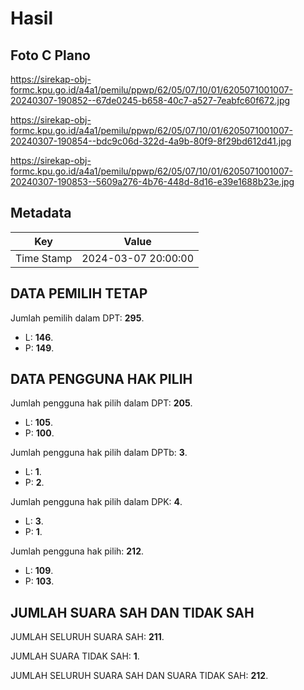 # Hasil

## Foto C Plano

https://sirekap-obj-formc.kpu.go.id/a4a1/pemilu/ppwp/62/05/07/10/01/6205071001007-20240307-190852--67de0245-b658-40c7-a527-7eabfc60f672.jpg

https://sirekap-obj-formc.kpu.go.id/a4a1/pemilu/ppwp/62/05/07/10/01/6205071001007-20240307-190854--bdc9c06d-322d-4a9b-80f9-8f29bd612d41.jpg

https://sirekap-obj-formc.kpu.go.id/a4a1/pemilu/ppwp/62/05/07/10/01/6205071001007-20240307-190853--5609a276-4b76-448d-8d16-e39e1688b23e.jpg


## Metadata

| Key        | Value               |
| ---------- | ------------------- |
| Time Stamp | 2024-03-07 20:00:00 |


## DATA PEMILIH TETAP

Jumlah pemilih dalam DPT: **295**.
 * L: **146**.
 * P: **149**.

## DATA PENGGUNA HAK PILIH

Jumlah pengguna hak pilih dalam DPT: **205**.
 * L: **105**.
 * P: **100**.

Jumlah pengguna hak pilih dalam DPTb: **3**.
 * L: **1**.
 * P: **2**.

Jumlah pengguna hak pilih dalam DPK: **4**.
 * L: **3**.
 * P: **1**.

Jumlah pengguna hak pilih: **212**.
 * L: **109**.
 * P: **103**.

## JUMLAH SUARA SAH DAN TIDAK SAH

JUMLAH SELURUH SUARA SAH: **211**.

JUMLAH SUARA TIDAK SAH: **1**.

JUMLAH SELURUH SUARA SAH DAN SUARA TIDAK SAH: **212**.


